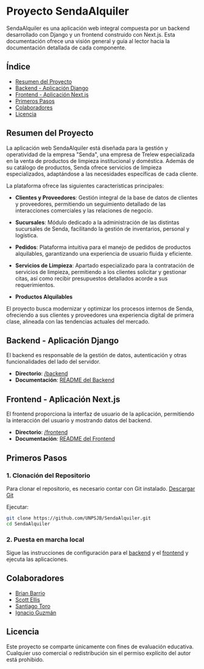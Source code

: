 # Proyecto SendaAlquiler

SendaAlquiler es una aplicación web integral compuesta por un backend desarrollado con Django y un frontend construido con Next.js. Esta documentación ofrece una visión general y guía al lector hacia la documentación detallada de cada componente.

## Índice

- [Resumen del Proyecto](#resumen-del-proyecto)
- [Backend - Aplicación Django](#backend---aplicación-django)
- [Frontend - Aplicación Next.js](#frontend---aplicación-nextjs)
- [Primeros Pasos](#primeros-pasos)
- [Colaboradores](#colaboradores)
- [Licencia](#licencia)

## Resumen del Proyecto

La aplicación web SendaAlquiler está diseñada para la gestión y operatividad de la empresa "Senda", una empresa de Trelew especializada en la venta de productos de limpieza institucional y doméstica. Además de su catálogo de productos, Senda ofrece servicios de limpieza especializados, adaptándose a las necesidades específicas de cada cliente.

La plataforma ofrece las siguientes características principales:

- **Clientes y Proveedores**: Gestión integral de la base de datos de clientes y proveedores, permitiendo un seguimiento detallado de las interacciones comerciales y las relaciones de negocio.

- **Sucursales**: Módulo dedicado a la administración de las distintas sucursales de Senda, facilitando la gestión de inventarios, personal y logística.

- **Pedidos**: Plataforma intuitiva para el manejo de pedidos de productos alquilables, garantizando una experiencia de usuario fluida y eficiente.

- **Servicios de Limpieza**: Apartado especializado para la contratación de servicios de limpieza, permitiendo a los clientes solicitar y gestionar citas, así como recibir presupuestos detallados acorde a sus requerimientos.

- **Productos Alquilables**

El proyecto busca modernizar y optimizar los procesos internos de Senda, ofreciendo a sus clientes y proveedores una experiencia digital de primera clase, alineada con las tendencias actuales del mercado.

## Backend - Aplicación Django

El backend es responsable de la gestión de datos, autenticación y otras funcionalidades del lado del servidor.

- **Directorio**: [/backend](./backend/)
- **Documentación**: [README del Backend](./backend/README.md)

## Frontend - Aplicación Next.js

El frontend proporciona la interfaz de usuario de la aplicación, permitiendo la interacción del usuario y mostrando datos del backend.

- **Directorio**: [/frontend](./frontend/)
- **Documentación**: [README del Frontend](./frontend/README.md)

## Primeros Pasos

### 1. Clonación del Repositorio

Para clonar el repositorio, es necesario contar con Git instalado.
[Descargar Git](https://git-scm.com/)

Ejecutar:

```bash
git clone https://github.com/UNPSJB/SendaAlquiler.git
cd SendaAlquiler
```

### 2. Puesta en marcha local

Sigue las instrucciones de configuración para el [backend](./backend/README.md) y el [frontend](./frontend/README.md) y ejecuta las aplicaciones.

## Colaboradores

- [Brian Barrio](https://github.com/Ni1idea)
- [Scott Ellis](https://github.com/sbej15)
- [Santiago Toro](https://github.com/ToroSantiago)
- [Ignacio Guzmán](https://github.com/TextC0de)

## Licencia

Este proyecto se comparte únicamente con fines de evaluación educativa. Cualquier uso comercial o redistribución sin el permiso explícito del autor está prohibido.

